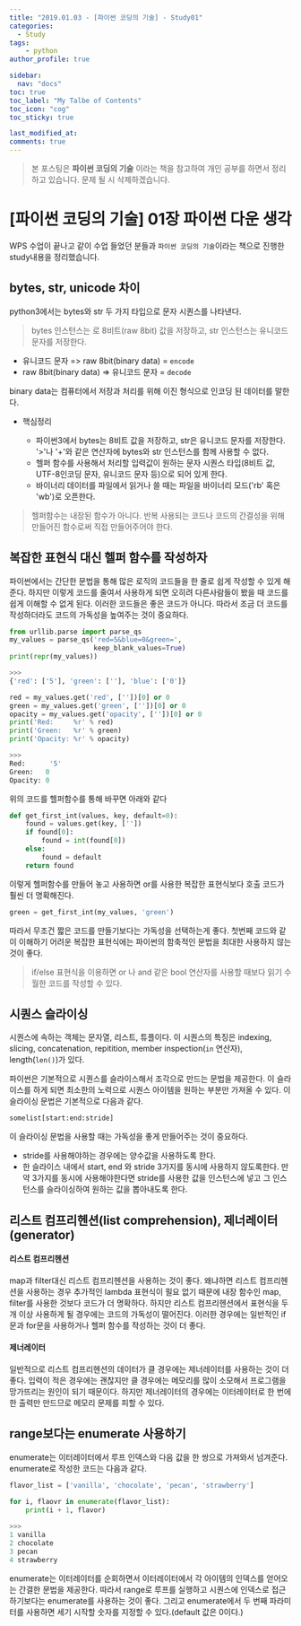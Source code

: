 ```yaml
---
title: "2019.01.03 - [파이썬 코딩의 기술] - Study01"
categories: 
  - Study
tags:
    - python
author_profile: true

sidebar:
  nav: "docs"
toc: true
toc_label: "My Talbe of Contents"
toc_icon: "cog"
toc_sticky: true

last_modified_at:
comments: true
---
```



> 본 포스팅은 __파이썬 코딩의 기술__ 이라는 책을 참고하여 개인 공부를 하면서 정리하고 있습니다. 문제 될 시 삭제하겠습니다.


# [파이썬 코딩의 기술] 01장 파이썬 다운 생각

WPS 수업이 끝나고 같이 수업 들었던 분들과 `파이썬 코딩의 기술`이라는 책으로 진행한 study내용을 정리했습니다. 

## bytes, str, unicode 차이

python3에서는 bytes와 str 두 가지 타입으로 문자 시퀀스를 나타낸다. 
> bytes 인스턴스는 로 8비트(raw 8bit) 값을 저장하고, str 인스턴스는 유니코드 문자를 저장한다. 

- 유니코드 문자 => raw 8bit(binary data) = `encode`
- raw 8bit(binary data) => 유니코드 문자 = `decode`

binary data는 컴퓨터에서 저장과 처리를 위해 이진 형식으로 인코딩 된 데이터를 말한다.


- 핵심정리
	
	- 파이썬3에서 bytes는 8비트 값을 저장하고, str은 유니코드 문자를 저장한다. '>'나 '+'와 같은 연산자에 bytes와 str 인스턴스를 함께 사용할 수 없다.
	- 헬퍼 함수를 사용해서 처리할 입력값이 원하는 문자 시퀀스 타입(8비트 값, UTF-8인코딩 문자, 유니코드 문자 등)으로 되어 있게 한다.  
	- 바이너리 데이터를 파일에서 읽거나 쓸 때는 파일을 바이너리 모드('rb' 혹은 'wb')로 오픈한다.

> 헬퍼함수는 내장된 함수가 아니다. 반복 사용되는 코드나 코드의 간결성을 위해 만들어진 함수로써 직접 만들어주어야 한다.


## 복잡한 표현식 대신 헬퍼 함수를 작성하자

파이썬에서는 간단한 문법을 통해 많은 로직의 코드들을 한 줄로 쉽게 작성할 수 있게 해준다. 하지만 이렇게 코드를 줄여서 사용하게 되면 오히려 다른사람들이 봤을 때 코드를 쉽게 이해할 수 없게 된다. 이러한 코드들은 좋은 코드가 아니다. 따라서 조금 더 코드를 작성하더라도 코드의 가독성을 높여주는 것이 중요하다.

```python
from urllib.parse import parse_qs
my_values = parse_qs('red=5&blue=0&green=',
                     keep_blank_values=True)
print(repr(my_values))

>>>
{'red': ['5'], 'green': [''], 'blue': ['0']}

red = my_values.get('red', [''])[0] or 0
green = my_values.get('green', [''])[0] or 0
opacity = my_values.get('opacity', [''])[0] or 0
print('Red:     %r' % red)
print('Green:   %r' % green)
print('Opacity: %r' % opacity)

>>>
Red:	  '5'
Green:   0
Opacity: 0
```

위의 코드를 헬퍼함수를 통해 바꾸면 아래와 같다

```python
def get_first_int(values, key, default=0):
	found = values.get(key, [''])
	if found[0]:
		found = int(found[0])
	else:
		found = default
	return found
```

이렇게 헬퍼함수를 만들어 놓고 사용하면 or를 사용한 복잡한 표현식보다 호출 코드가 훨씬 더 명확해진다. 

```python
green = get_first_int(my_values, 'green')
```

따라서 무조건 짧은 코드를 만들기보다는 가독성을 선택하는게 좋다. 첫번째 코드와 같이 이해하기 어려운 복잡한 표현식에는 파이썬의 함축적인 문법을 최대한 사용하지 않는 것이 좋다.

> if/else 표현식을 이용하면 or 나 and 같은 bool 연산자를 사용할 때보다 읽기 수월한 코드를 작성할 수 있다.


## 시퀀스 슬라이싱

시퀀스에 속하는 객체는 문자열, 리스트, 튜플이다. 이 시퀀스의 특징은 indexing, slicing, concatenation, repitition, member inspection(`in` 연산자), length(`len()`)가 있다.

파이썬은 기본적으로 시퀀스를 슬라이스해서 조각으로 만드는 문법을 제공한다. 이 슬라이스를 하게 되면 최소한의 노력으로 시퀀스 아이템을 원하는 부분만 가져올 수 있다. 이 슬라이싱 문법은 기본적으로 다음과 같다.

```python
somelist[start:end:stride]
```

이 슬라이싱 문법을 사용할 때는 가독성을 좋게 만들어주는 것이 중요하다.

- stride를 사용해야하는 경우에는 양수값을 사용하도록 한다.
- 한 슬라이스 내에서 start, end 와 stride 3가지를 동시에 사용하지 않도록한다. 만약 3가지를 동시에 사용해야한다면 stride를 사용한 값을 인스턴스에 넣고 그 인스턴스를 슬라이싱하여 원하는 값을 뽑아내도록 한다.


## 리스트 컴프리헨션(list comprehension), 제너레이터(generator)

#### 리스트 컴프리헨션

map과 filter대신 리스트 컴프리헨션을 사용하는 것이 좋다. 왜냐하면 리스트 컴프리헨션을 사용하는 경우 추가적인 lambda 표현식이 필요 없기 때문에 내장 함수인 map, filter를 사용한 것보다 코드가 더 명확하다. 하지만 리스트 컴프리헨션에서 표현식을 두 개 이상 사용하게 될 경우에는 코드의 가독성이 떨어진다. 이러한 경우에는 일반적인 if문과 for문을 사용하거나 헬퍼 함수를 작성하는 것이 더 좋다.

#### 제너레이터

일반적으로 리스트 컴프리헨션의 데이터가 클 경우에는 제너레이터를 사용하는 것이 더 좋다. 입력이 적은 경우에는 괜찮지만 클 경우에는 메모리를 많이 소모해서 프로그램을 망가뜨리는 원인이 되기 때문이다. 하지만 제너레이터의 경우에는 이터레이터로 한 번에 한 출력만 만드므로 메모리 문제를 피할 수 있다. 

## range보다는 enumerate 사용하기

enumerate는 이터레이터에서 루프 인덱스와 다음 값을 한 쌍으로 가져와서 넘겨준다. enumerate로 작성한 코드는 다음과 같다. 

```python
flavor_list = ['vanilla', 'chocolate', 'pecan', 'strawberry']

for i, flaovr in enumerate(flavor_list):
    print(i + 1, flavor)
    
>>>
1 vanilla
2 chocolate
3 pecan
4 strawberry
```


enumerate는 이터레이터를 순회하면서 이터레이터에서 각 아이템의 인덱스를 얻어오는 간결한 문법을 제공한다. 따라서 range로 루프를 실행하고 시퀀스에 인덱스로 접근하기보다는 enumerate를 사용하는 것이 좋다. 그리고 enumerate에서 두 번째 파라미터를 사용하면 세기 시작할 숫자를 지정할 수 있다.(default 값은 0이다.)
